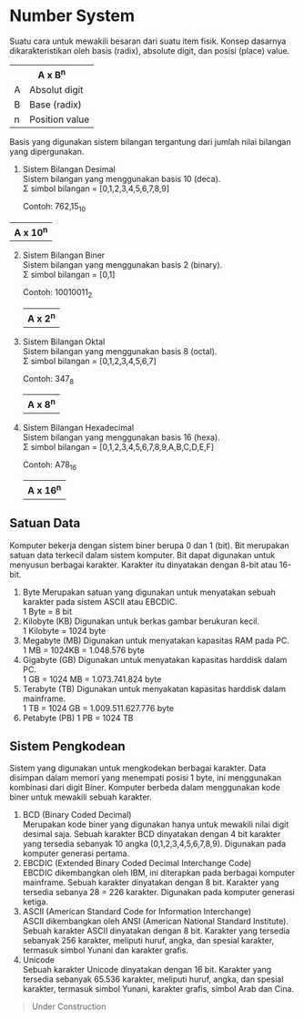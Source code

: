 # Number System

Suatu cara untuk mewakili besaran dari suatu item fisik. Konsep dasarnya dikarakteristikan oleh basis (radix), absolute digit, dan posisi (place) value.

<table align="center">
<tr>
<th style="text-align:center" colspan="2">A x B<sup>n</sup></times></th>
</tr>
<tr>
<td>A</td>
<td>Absolut digit</td>
</tr>
<tr>
<td>B</td>
<td>Base (radix)</td>
</tr>
<tr>
<td>n</td>
<td>Position value</td>
</tr>
</table>

Basis yang digunakan sistem bilangan tergantung dari jumlah nilai bilangan yang dipergunakan.

1. Sistem Bilangan Desimal  
    Sistem bilangan yang menggunakan basis 10 (deca).  
   &Sigma; simbol bilangan = [0,1,2,3,4,5,6,7,8,9]
   <p>Contoh: 762,15<sub>10</sub></p>

  <table align="center">
     <tr>
     <th style="text-align:center" colspan="2">A x 10<sup>n</sup></times></th>
     </tr>
  </table>

2. Sistem Bilangan Biner  
   Sistem bilangan yang menggunakan basis 2 (binary).  
   &Sigma; simbol bilangan = [0,1]
   <p>Contoh: 10010011<sub>2</sub></p>

   <table align="center">
      <tr>
      <th style="text-align:center" colspan="2">A x 2<sup>n</sup></times></th>
      </tr>
   </table>

3. Sistem Bilangan Oktal  
   Sistem bilangan yang menggunakan basis 8 (octal).  
   &Sigma; simbol bilangan = [0,1,2,3,4,5,6,7]
   <p>Contoh: 347<sub>8</sub></p>

   <table align="center">
      <tr>
      <th style="text-align:center" colspan="2">A x 8<sup>n</sup></times></th>
      </tr>
   </table>

4. Sistem Bilangan Hexadecimal  
   Sistem bilangan yang menggunakan basis 16 (hexa).  
   &Sigma; simbol bilangan = [0,1,2,3,4,5,6,7,8,9,A,B,C,D,E,F]
   <p>Contoh: A78<sub>16</sub></p>

   <table align="center">
      <tr>
      <th style="text-align:center" colspan="2">A x 16<sup>n</sup></times></th>
      </tr>
   </table>

## Satuan Data

Komputer bekerja dengan sistem biner berupa 0 dan 1 (bit). Bit merupakan satuan data terkecil dalam sistem komputer. Bit dapat digunakan untuk menyusun berbagai karakter. Karakter itu dinyatakan dengan 8-bit atau 16-bit.

1. Byte
   Merupakan satuan yang digunakan untuk menyatakan sebuah karakter pada sistem ASCII atau EBCDIC.  
   1 Byte = 8 bit
2. Kilobyte (KB)
   Digunakan untuk berkas gambar berukuran kecil.  
   1 Kilobyte = 1024 byte
3. Megabyte (MB)
   Digunakan untuk menyatakan kapasitas RAM pada PC.  
   1 MB = 1024KB = 1.048.576 byte
4. Gigabyte (GB)
   Digunakan untuk menyatakan kapasitas harddisk dalam PC.  
   1 GB = 1024 MB = 1.073.741.824 byte
5. Terabyte (TB)
   Digunakan untuk menyakatan kapasitas harddisk dalam mainframe.  
   1 TB = 1024 GB = 1.009.511.627.776 byte
6. Petabyte (PB)
   1 PB = 1024 TB

## Sistem Pengkodean

Sistem yang digunakan untuk mengkodekan berbagai karakter. Data disimpan dalam memori yang menempati posisi 1 byte, ini menggunakan kombinasi dari digit Biner. Komputer berbeda dalam menggunakan kode biner untuk mewakili sebuah karakter.

1. BCD (Binary Coded Decimal)  
   Merupakan kode biner yang digunakan hanya untuk mewakili nilai digit desimal saja. Sebuah karakter BCD dinyatakan dengan 4 bit karakter yang tersedia sebanyak 10 angka (0,1,2,3,4,5,6,7,8,9). Digunakan pada komputer generasi pertama.
2. EBCDIC (Extended Binary Coded Decimal Interchange Code)  
   EBCDIC dikembangkan oleh IBM, ini diterapkan pada berbagai komputer mainframe. Sebuah karakter dinyatakan dengan 8 bit. Karakter yang tersedia sebanya 28 = 226 karakter. Digunakan pada komputer generasi ketiga.
3. ASCII (American Standard Code for Information Interchange)  
   ASCII dikembangkan oleh ANSI (American National Standard Institute). Sebuah karakter ASCII dinyatakan dengan 8 bit. Karakter yang tersedia sebanyak 256 karakter, meliputi huruf, angka, dan spesial karakter, termasuk simbol Yunani dan karakter grafis.
4. Unicode  
   Sebuah karakter Unicode dinyatakan dengan 16 bit. Karakter yang tersedia sebanyak 65.536 karakter, meliputi huruf, angka, dan spesial karakter, termasuk simbol Yunani, karakter grafis, simbol Arab dan Cina.

> Under Construction
